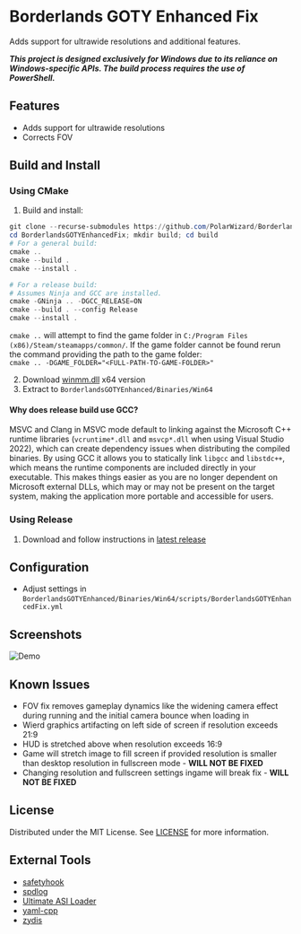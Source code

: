 # Borderlands GOTY Enhanced Fix
Adds support for ultrawide resolutions and additional features.

***This project is designed exclusively for Windows due to its reliance on Windows-specific APIs. The build process requires the use of PowerShell.***

## Features
- Adds support for ultrawide resolutions
- Corrects FOV

## Build and Install
### Using CMake
1. Build and install:
```ps1
git clone --recurse-submodules https://github.com/PolarWizard/BorderlandsGOTYEnhancedFix.git
cd BorderlandsGOTYEnhancedFix; mkdir build; cd build
# For a general build:
cmake ..
cmake --build .
cmake --install .

# For a release build:
# Assumes Ninja and GCC are installed.
cmake -GNinja .. -DGCC_RELEASE=ON
cmake --build . --config Release
cmake --install .
```
`cmake ..` will attempt to find the game folder in `C:/Program Files (x86)/Steam/steamapps/common/`. If the game folder cannot be found rerun the command providing the path to the game folder:<br>`cmake .. -DGAME_FOLDER="<FULL-PATH-TO-GAME-FOLDER>"`

2. Download [winmm.dll](https://github.com/ThirteenAG/Ultimate-ASI-Loader/releases) x64 version
3. Extract to `BorderlandsGOTYEnhanced/Binaries/Win64`

#### Why does release build use GCC?
MSVC and Clang in MSVC mode default to linking against the Microsoft C++ runtime libraries (`vcruntime*.dll` and `msvcp*.dll` when using Visual Studio 2022), which can create dependency issues when distributing the compiled binaries. By using GCC it allows you to statically link `libgcc` and `libstdc++`, which means the runtime components are included directly in your executable. This makes things easier as you are no longer dependent on Microsoft external DLLs, which may or may not be present on the target system, making the application more portable and accessible for users.

### Using Release
1. Download and follow instructions in [latest release](https://github.com/PolarWizard/BorderlandsGOTYEnhancedFix/releases)

## Configuration
- Adjust settings in `BorderlandsGOTYEnhanced/Binaries/Win64/scripts/BorderlandsGOTYEnhancedFix.yml`

## Screenshots
![Demo](images/BorderlandsGOTYEnhancedFix_1.gif)

## Known Issues
- FOV fix removes gameplay dynamics like the widening camera effect during running and the initial camera bounce when loading in
- Wierd graphics artifacting on left side of screen if resolution exceeds 21:9
- HUD is stretched above when resolution exceeds 16:9
- Game will stretch image to fill screen if provided resolution is smaller than desktop resolution in fullscreen mode - **WILL NOT BE FIXED**
- Changing resolution and fullscreen settings ingame will break fix - **WILL NOT BE FIXED**

## License
Distributed under the MIT License. See [LICENSE](LICENSE) for more information.

## External Tools
- [safetyhook](https://github.com/cursey/safetyhook)
- [spdlog](https://github.com/gabime/spdlog)
- [Ultimate ASI Loader](https://github.com/ThirteenAG/Ultimate-ASI-Loader)
- [yaml-cpp](https://github.com/jbeder/yaml-cpp)
- [zydis](https://github.com/zyantific/zydis)

